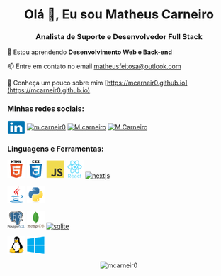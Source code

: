 <h1 align="center">Olá 👋, Eu sou Matheus Carneiro</h1>
<h3 align="center">Analista de Suporte e Desenvolvedor Full Stack</h3>

🌱 Estou aprendendo **Desenvolvimento Web e Back-end**

📫 Entre em contato no email [matheusfeitosa@outlook.com](mailto:matheusfeitosa@outlook.com)

📄 Conheça um pouco sobre mim [https://mcarneir0.github.io](https://mcarneir0.github.io)

<h3 align="left">Minhas redes sociais:</h3>
<p align="left">
    <a href="https://linkedin.com/in/m-carneir0" target="_blank"><img align="center" src="https://raw.githubusercontent.com/devicons/devicon/master/icons/linkedin/linkedin-original.svg" alt="m-carneir0" height="30" width="40"/></a>
    <a href="https://instagram.com/m.carneir0" target="_blank"><img align="center" src="https://raw.githubusercontent.com/rahuldkjain/github-profile-readme-generator/master/src/images/icons/Social/instagram.svg" alt="m.carneir0" height="30" width="40"/></a>
    <a href="https://discord.com/users/710183324106358814" target="_blank"><img align="center" src="https://raw.githubusercontent.com/rahuldkjain/github-profile-readme-generator/master/src/images/icons/Social/discord.svg" height="40" width="40" alt="M.carneiro"/></a>
    <a href="https://t.me/mCarneiro" target="_blank"><img align="center" src="https://upload.wikimedia.org/wikipedia/commons/8/82/Telegram_logo.svg" alt="M Carneiro" height="30" width="40"/></a>
</p>

<h3 align="left">Linguagens e Ferramentas:</h3>
<p align="left">
    <a href="https://www.w3.org/html/" target="_blank" rel="noreferrer"> <img src="https://raw.githubusercontent.com/devicons/devicon/master/icons/html5/html5-original-wordmark.svg" alt="html5" width="40" height="40"/></a>
    <a href="https://www.w3schools.com/css/" target="_blank" rel="noreferrer"> <img src="https://raw.githubusercontent.com/devicons/devicon/master/icons/css3/css3-original-wordmark.svg" alt="css3" width="40" height="40"/></a>
    <a href="https://developer.mozilla.org/en-US/docs/Web/JavaScript" target="_blank" rel="noreferrer"> <img src="https://raw.githubusercontent.com/devicons/devicon/master/icons/javascript/javascript-original.svg" alt="javascript" width="40" height="40"/></a>
    <a href="https://reactjs.org/" target="_blank" rel="noreferrer"> <img src="https://raw.githubusercontent.com/devicons/devicon/master/icons/react/react-original-wordmark.svg" alt="react" width="40" height="40"/></a>
    <a href="https://nextjs.org/" target="_blank" rel="noreferrer"> <img src="https://cdn.worldvectorlogo.com/logos/nextjs-2.svg" alt="nextjs" width="40" height="40"/></a>
</p>
<p align="left">
    <a href="https://www.java.com" target="_blank" rel="noreferrer"><img src="https://raw.githubusercontent.com/devicons/devicon/master/icons/java/java-original.svg" alt="java" width="40" height="40"/></a>
    <a href="https://www.python.org" target="_blank" rel="noreferrer"> <img src="https://raw.githubusercontent.com/devicons/devicon/master/icons/python/python-original.svg" alt="python" width="40" height="40"/></a>
</p>
<p align="left">
    <a href="https://www.postgresql.org" target="_blank" rel="noreferrer"> <img src="https://raw.githubusercontent.com/devicons/devicon/master/icons/postgresql/postgresql-original-wordmark.svg" alt="postgresql" width="40" height="40"/></a>
    <a href="https://www.mongodb.com/" target="_blank" rel="noreferrer"> <img src="https://raw.githubusercontent.com/devicons/devicon/master/icons/mongodb/mongodb-original-wordmark.svg" alt="mongodb" width="40" height="40"/></a>
    <a href="https://www.sqlite.org/" target="_blank" rel="noreferrer"> <img src="https://www.vectorlogo.zone/logos/sqlite/sqlite-icon.svg" alt="sqlite" width="40" height="40"/></a>
</p>
<p align="left">
    <a href="https://www.linux.org/" target="_blank" rel="noreferrer"> <img src="https://raw.githubusercontent.com/devicons/devicon/master/icons/linux/linux-original.svg" alt="linux" width="40" height="40"/></a>
    <a href="https://www.microsoft.com/pt-br/windows/" target="_blank" rel="noreferrer"> <img src="https://raw.githubusercontent.com/devicons/devicon/master/icons/windows8/windows8-original.svg" alt="windows" width="40" height="40"/></a>
</p>

<p align="center"><img src="https://github-readme-stats.vercel.app/api?username=mcarneir0&show_icons=true&theme=highcontrast&locale=pt-BR" alt="mcarneir0" /></p>
